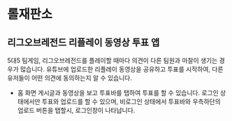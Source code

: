 # 롤재판소
## 리그오브레전드 리플레이 동영상 투표 앱
5대5 팀게임, 리그오브레전드를 플레이할 때마다 의견이 다른 팀원과 마찰이 생기는 경우가 많습니다.
유튜브에 업로드한 리플레이 동영상을 공유하고 투표를 시작하여, 다른 유저들이 어떤 의견에 동의하는지 알 수 있습니다.
- 홈 화면
게시글과 동영상을 보고 투표바를 탭하여 투표를 할 수 있습니다.
로그인 상태에서만 투표와 업로드를 할 수 있으며, 비로그인 상태에서 투표바와 우측하단의 업로드 버튼을 탭할시, 로그인창이 나타납니다. 
